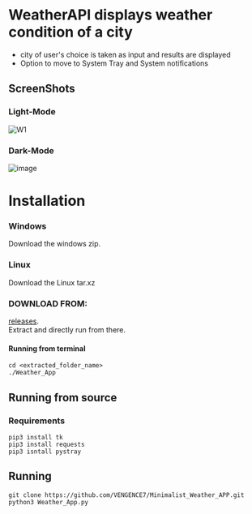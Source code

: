 # WeatherAPI displays weather condition of a city 
- city of user's choice is  taken as input and results are displayed
- Option to move to System Tray and System notifications 
 
 ## ScreenShots 
 
 ### Light-Mode
![W1](https://user-images.githubusercontent.com/86911386/131793977-70a74a2d-3e54-43f5-8dd9-2db4f054ed6a.png)
### Dark-Mode
![image](https://user-images.githubusercontent.com/86911386/131818256-73272a2f-719a-4191-8ecc-6903a63f7850.png)


# Installation 
### Windows
Download the windows zip.<br/>
### Linux
Download the Linux tar.xz 
<br/>
### DOWNLOAD FROM:
[releases](https://github.com/VENGENCE7/Minimalist_WeatherAPI/releases/tag/Weather_App). <br/>
Extract and directly run from there.
#### Running from terminal
```
cd <extracted_folder_name>
./Weather_App
```
## Running from source
### Requirements

```
pip3 install tk 
pip3 install requests
pip3 isntall pystray
```
## Running 
```
git clone https://github.com/VENGENCE7/Minimalist_Weather_APP.git
python3 Weather_App.py
```

          

